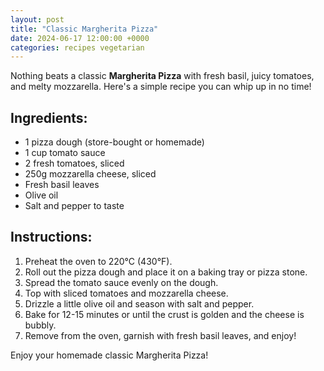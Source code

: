 ```yaml
---
layout: post
title: "Classic Margherita Pizza"
date: 2024-06-17 12:00:00 +0000
categories: recipes vegetarian
---
```


Nothing beats a classic **Margherita Pizza** with fresh basil, juicy tomatoes, and melty mozzarella. Here's a simple recipe you can whip up in no time!

## Ingredients:
- 1 pizza dough (store-bought or homemade)
- 1 cup tomato sauce
- 2 fresh tomatoes, sliced
- 250g mozzarella cheese, sliced
- Fresh basil leaves
- Olive oil
- Salt and pepper to taste

## Instructions:
1. Preheat the oven to 220°C (430°F).
2. Roll out the pizza dough and place it on a baking tray or pizza stone.
3. Spread the tomato sauce evenly on the dough.
4. Top with sliced tomatoes and mozzarella cheese.
5. Drizzle a little olive oil and season with salt and pepper.
6. Bake for 12-15 minutes or until the crust is golden and the cheese is bubbly.
7. Remove from the oven, garnish with fresh basil leaves, and enjoy!

Enjoy your homemade classic Margherita Pizza!

